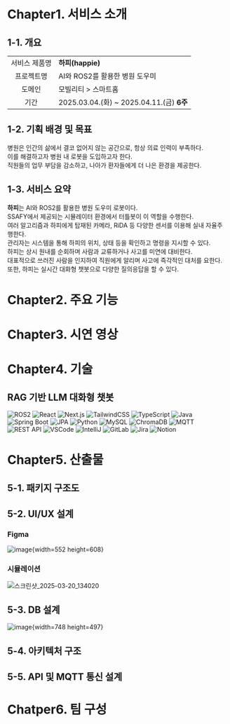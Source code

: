 # Chapter1. 서비스 소개

## 1-1. 개요

|||
|:---:|:---|
|서비스 제품명|**하피(happie)**|
|프로젝트명|AI와 ROS2를 활용한 병원 도우미|
|도메인|모빌리티 > 스마트홈|
|기간|2025.03.04.(화) ~ 2025.04.11.(금) **6주**|

## 1-2. 기획 배경 및 목표

병원은 인간의 삶에서 결코 없어지 않는 공간으로, 항상 의료 인력이 부족하다.<br/>이를 해결하고자 병원 내 로봇을 도입하고자 한다.<br/>직원들의 업무 부담을 감소하고, 나아가 환자들에게 더 나은 환경을 제공한다.

## 1-3. 서비스 요약

**하피**는 AI와 ROS2를 활용한 병원 도우미 로봇이다.<br/>SSAFY에서 제공되는 시뮬레이터 환경에서 터틀봇이 이 역할을 수행한다.<br/>여러 알고리즘과 하피에게 탑재된 카메라, RiDA 등 다양한 센서를 이용해 실내 자율주행한다.<br/>관리자는 시스템을 통해 하피의 위치, 상태 등을 확인하고 명령을 지시할 수 있다.<br/>하피는 상시 원내를 순회하며 사람과 교류하거나 사고를 미연에 대비한다.<br/>대표적으로 쓰러진 사람을 인지하여 직원에게 알리며 사고에 즉각적인 대처를 요한다.<br/>또한, 하피는 실시간 대화형 챗봇으로 다양한 질의응답을 할 수 있다.

# Chapter2. 주요 기능

# Chapter3. 시연 영상

# Chapter4. 기술

## RAG 기반 LLM 대화형 챗봇

![ROS2](https://img.shields.io/badge/ROS2-Robot%20OS-blueviolet)
![React](https://img.shields.io/badge/React-18.x-61DAFB?logo=react&logoColor=white)
![Next.js](https://img.shields.io/badge/Next.js-13.x-000000?logo=next.js&logoColor=white)
![TailwindCSS](https://img.shields.io/badge/TailwindCSS-3.x-38B2AC?logo=tailwindcss&logoColor=white)
![TypeScript](https://img.shields.io/badge/TypeScript-4.x-3178C6?logo=typescript&logoColor=white)
![Java](https://img.shields.io/badge/Java-17-orange?logo=java&logoColor=white)
![Spring Boot](https://img.shields.io/badge/SpringBoot-3.x-6DB33F?logo=springboot&logoColor=white)
![JPA](https://img.shields.io/badge/JPA-Hibernate-59666C?logo=hibernate&logoColor=white)
![Python](https://img.shields.io/badge/Python-3.x-3776AB?logo=python&logoColor=white)
![MySQL](https://img.shields.io/badge/MySQL-8.x-4479A1?logo=mysql&logoColor=white)
![ChromaDB](https://img.shields.io/badge/ChromaDB-Vector%20Store-purple)
![MQTT](https://img.shields.io/badge/MQTT-Mosquitto-FF8200?logo=eclipsemosquitto&logoColor=white)
![REST API](https://img.shields.io/badge/REST--API-REST-blue?logo=apachespark&logoColor=white)
![VSCode](https://img.shields.io/badge/VSCode-Editor-007ACC?logo=visualstudiocode&logoColor=white)
![IntelliJ](https://img.shields.io/badge/IntelliJ_IDEA-IDE-000000?logo=intellijidea&logoColor=white)
![GitLab](https://img.shields.io/badge/GitLab-CI/CD-FC6D26?logo=gitlab&logoColor=white)
![Jira](https://img.shields.io/badge/Jira-Tracking-0052CC?logo=jira&logoColor=white)
![Notion](https://img.shields.io/badge/Notion-Workspace-000000?logo=notion&logoColor=white)

# Chapter5. 산출물

## 5-1. 패키지 구조도

## 5-2. UI/UX 설계

### Figma

![image](/uploads/74d67ec564976be9e4c8c73a090d638c/image.png){width=552 height=608}

### 시뮬레이션

![스크린샷_2025-03-20_134020](/uploads/02727e6896fd7ee71d305d16ff33b97b/스크린샷_2025-03-20_134020.png)

## 5-3. DB 설계

![image](/uploads/3d95604a84002090cd9beea420710f26/image.png){width=748 height=497}

## 5-4. 아키텍처 구조

## 5-5. API 및 MQTT 통신 설계

# Chatper6. 팀 구성
